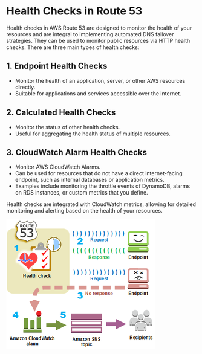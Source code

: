 # Health Checks in Route 53

Health checks in AWS Route 53 are designed to monitor the health of your resources and are integral to implementing automated DNS failover strategies. They can be used to monitor public resources via HTTP health checks. There are three main types of health checks:

## 1. Endpoint Health Checks
- Monitor the health of an application, server, or other AWS resources directly.
- Suitable for applications and services accessible over the internet.

## 2. Calculated Health Checks
- Monitor the status of other health checks.
- Useful for aggregating the health status of multiple resources.

## 3. CloudWatch Alarm Health Checks
- Monitor AWS CloudWatch Alarms.
- Can be used for resources that do not have a direct internet-facing endpoint, such as internal databases or application metrics.
- Examples include monitoring the throttle events of DynamoDB, alarms on RDS instances, or custom metrics that you define.

Health checks are integrated with CloudWatch metrics, allowing for detailed monitoring and alerting based on the health of your resources.

![Route 53 Health Checks](../resources/images/route53/health-checks.png)